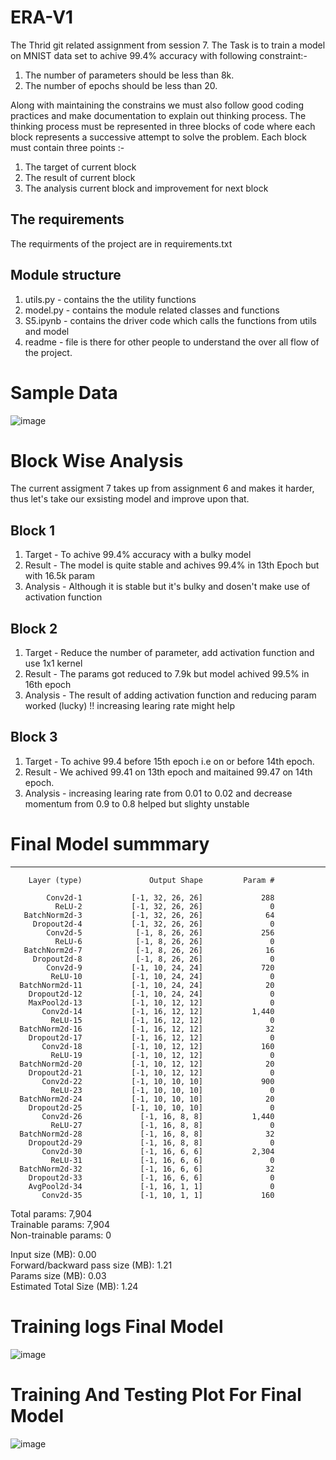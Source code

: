 # ERA-V1
The Thrid git related assignment from session 7. The Task is to train a model on MNIST data set to achive 99.4% accuracy with following constraint:-
1. The number of parameters should be less than 8k.
2. The number of epochs should be less than 20.

Along with maintaining the constrains we must also follow good coding practices and make documentation to explain out thinking process. The thinking process must be represented in three blocks of code where each block represents a successive attempt to solve the problem. Each block must contain three points :-
1. The target of current block
2. The result of current block
3. The analysis current block and improvement for next block  

## The requirements
The requirments of the project are in requirements.txt 

## Module structure
1. utils.py - contains the the utility functions
2. model.py - contains the module related classes and functions
3. S5.ipynb - contains the driver code which calls the functions from utils and model
4. readme - file is there for other people to understand the over all flow of the project.

# Sample Data
![image](https://github.com/SudoWodo/ERA-V1/assets/82159869/7ed9da4e-eee0-4655-ad72-cde2219c72ac)

# Block Wise Analysis
The current assigment 7 takes up from assignment 6 and makes it harder, thus let's take our exsisting model and improve upon that.

## Block 1
1. Target - To achive 99.4% accuracy with a bulky model
2. Result - The model is quite stable and achives 99.4% in 13th Epoch but with 16.5k param
3. Analysis - Although it is stable but it's bulky and dosen't make use of activation function

## Block 2
1. Target - Reduce the number of parameter, add activation function and use 1x1 kernel
2. Result - The params got reduced to 7.9k but model achived 99.5% in 16th epoch
3. Analysis - The result of adding activation function and reducing param worked (lucky) !! increasing learing rate might help

## Block 3
1. Target - To achive 99.4 before 15th epoch i.e on or before 14th epoch.
2. Result -  We achived 99.41 on 13th epoch and maitained 99.47 on 14th epoch.
3. Analysis - increasing learing rate from 0.01 to 0.02 and decrease momentum from 0.9 to 0.8 helped but slighty unstable



# Final Model summmary

----------------------------------------------------------------
        Layer (type)               Output Shape         Param #

            Conv2d-1           [-1, 32, 26, 26]             288
              ReLU-2           [-1, 32, 26, 26]               0
       BatchNorm2d-3           [-1, 32, 26, 26]              64
         Dropout2d-4           [-1, 32, 26, 26]               0
            Conv2d-5            [-1, 8, 26, 26]             256
              ReLU-6            [-1, 8, 26, 26]               0
       BatchNorm2d-7            [-1, 8, 26, 26]              16
         Dropout2d-8            [-1, 8, 26, 26]               0
            Conv2d-9           [-1, 10, 24, 24]             720
             ReLU-10           [-1, 10, 24, 24]               0
      BatchNorm2d-11           [-1, 10, 24, 24]              20
        Dropout2d-12           [-1, 10, 24, 24]               0
        MaxPool2d-13           [-1, 10, 12, 12]               0
           Conv2d-14           [-1, 16, 12, 12]           1,440
             ReLU-15           [-1, 16, 12, 12]               0
      BatchNorm2d-16           [-1, 16, 12, 12]              32
        Dropout2d-17           [-1, 16, 12, 12]               0
           Conv2d-18           [-1, 10, 12, 12]             160
             ReLU-19           [-1, 10, 12, 12]               0
      BatchNorm2d-20           [-1, 10, 12, 12]              20
        Dropout2d-21           [-1, 10, 12, 12]               0
           Conv2d-22           [-1, 10, 10, 10]             900
             ReLU-23           [-1, 10, 10, 10]               0
      BatchNorm2d-24           [-1, 10, 10, 10]              20
        Dropout2d-25           [-1, 10, 10, 10]               0
           Conv2d-26             [-1, 16, 8, 8]           1,440
             ReLU-27             [-1, 16, 8, 8]               0
      BatchNorm2d-28             [-1, 16, 8, 8]              32
        Dropout2d-29             [-1, 16, 8, 8]               0
           Conv2d-30             [-1, 16, 6, 6]           2,304
             ReLU-31             [-1, 16, 6, 6]               0
      BatchNorm2d-32             [-1, 16, 6, 6]              32
        Dropout2d-33             [-1, 16, 6, 6]               0
        AvgPool2d-34             [-1, 16, 1, 1]               0
           Conv2d-35             [-1, 10, 1, 1]             160

Total params: 7,904 <br>
Trainable params: 7,904 <br>
Non-trainable params: 0 <br>

Input size (MB): 0.00 <br>
Forward/backward pass size (MB): 1.21 <br>
Params size (MB): 0.03 <br>
Estimated Total Size (MB): 1.24 <br>

# Training logs Final Model
![image](https://github.com/SudoWodo/ERA-V1/assets/82159869/a371fcb1-acd8-40cf-91ed-c429d2830924)

# Training And Testing Plot For Final Model
![image](https://github.com/SudoWodo/ERA-V1/assets/82159869/ec3eb33f-6f4c-4981-af06-6df14bea0bc5)

